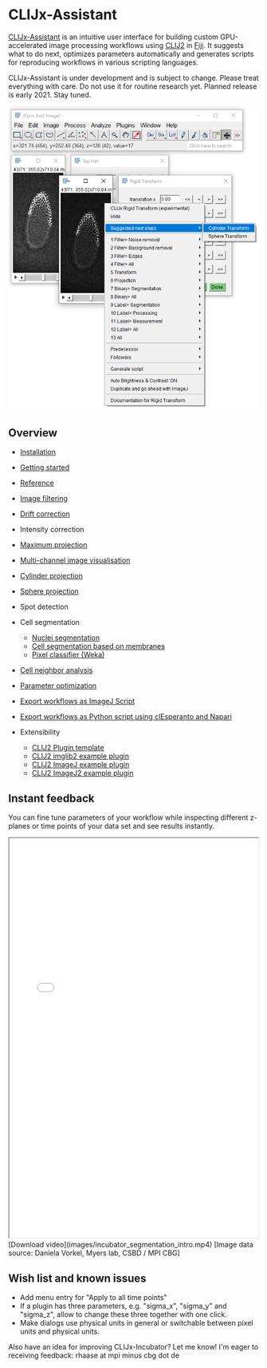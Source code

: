 # CLIJx-Assistant
[CLIJx-Assistant](https://clij.github.io/assistant) is an intuitive user interface for building custom GPU-accelerated image processing workflows using [CLIJ2](https://clij.github.io) in [Fiji](https://fiji.sc). 
It suggests what to do next, optimizes parameters automatically and generates scripts for reproducing workflows in various scripting languages.

CLIJx-Assistant is under development and is subject to change. 
Please treat everything with care.
Do not use it for routine research yet. 
Planned release is early 2021. 
Stay tuned.

![Image](images/suggestions.png)


## Overview
* [Installation](https://clij.github.io/assistant/installation)
* [Getting started](https://clij.github.io/assistant/getting_started)
* [Reference](https://clij.github.io/assistant/reference)

* [Image filtering](https://clij.github.io/assistant/filtering)
* [Drift correction](https://clij.github.io/assistant/drift_correction)
* Intensity correction

* [Maximum projection](https://clij.github.io/assistant/intensity_projection)
* [Multi-channel image visualisation](https://clij.github.io/assistant/multi_channel_support)
* [Cylinder projection](https://clij.github.io/assistant/cylinder_projection)
* [Sphere projection](https://clij.github.io/assistant/sphere_projection)
* Spot detection
* Cell segmentation
  * [Nuclei segmentation](https://clij.github.io/assistant/segmentation_nuclei)
  * [Cell segmentation based on membranes](https://clij.github.io/assistant/segmentation_cells)
  * [Pixel classifier (Weka)](https://clij.github.io/assistant/clijx_weka_pixel_classifier)
* [Cell neighbor analysis](https://clij.github.io/assistant/neighbor_analysis_generated)

* [Parameter optimization](https://clij.github.io/assistant/parameter_optimization)

* [Export workflows as ImageJ Script](https://clij.github.io/assistant/macro_export)
* [Export workflows as Python script using clEsperanto and Napari](https://clij.github.io/assistant/te_oki_export)

* Extensibility
  * [CLIJ2 Plugin template](https://github.com/clij/clij2-plugin-template)
  * [CLIJ2 imglib2 example plugin](https://github.com/haesleinhuepf/clijx-assistant-imglib2)
  * [CLIJ2 ImageJ example plugin](https://github.com/haesleinhuepf/clijx-assistant-imagej)
  * [CLIJ2 ImageJ2 example plugin](https://github.com/haesleinhuepf/clijx-assistant-imagej2)


## Instant feedback
You can fine tune parameters of your workflow while inspecting different z-planes or time points of your data set and see results instantly.
<iframe src="images/incubator_segmentation_intro.mp4" width="500" height="800"></iframe>
[Download video](images/incubator_segmentation_intro.mp4) [Image data source: Daniela Vorkel, Myers lab, CSBD / MPI CBG]




## Wish list and known issues
* Add menu entry for "Apply to all time points"
* If a plugin has three parameters, e.g. "sigma_x", "sigma_y" and "sigma_z", allow to change these three together with one click.
* Make dialogs use physical units in general or switchable between pixel units and physical units.

Also have an idea for improving CLIJx-Incubator? Let me know! I'm eager to receiving feedback: rhaase at mpi minus cbg dot de



